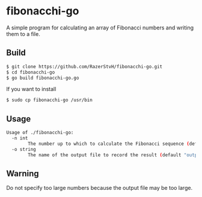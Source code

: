 # fibonacchi-go
A simple program for calculating an array of Fibonacci numbers and writing them to a file.

## Build
```bash
$ git clone https://github.com/RazerStvH/fibonacchi-go.git
$ cd fibonacchi-go
$ go build fibonacchi-go.go
```
If you want to install
```bash
$ sudo cp fibonacchi-go /usr/bin
```
## Usage
```bash
Usage of ./fibonacchi-go:
  -n int
    	The number up to which to calculate the Fibonacci sequence (default 10)
  -o string
    	The name of the output file to record the result (default "output.txt")
```
## Warning
Do not specify too large numbers because the output file may be too large.
